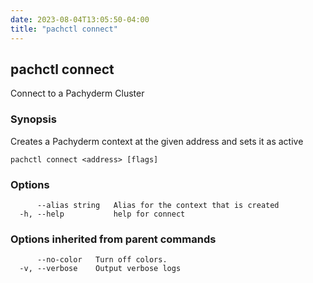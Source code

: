 ```yaml
---
date: 2023-08-04T13:05:50-04:00
title: "pachctl connect"
---
```


## pachctl connect

Connect to a Pachyderm Cluster

### Synopsis

Creates a Pachyderm context at the given address and sets it as active

```
pachctl connect <address> [flags]
```

### Options

```
      --alias string   Alias for the context that is created
  -h, --help           help for connect
```

### Options inherited from parent commands

```
      --no-color   Turn off colors.
  -v, --verbose    Output verbose logs
```